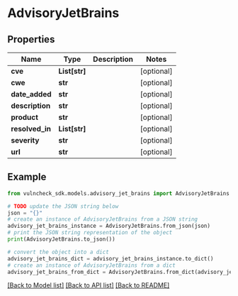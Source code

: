 # AdvisoryJetBrains


## Properties

Name | Type | Description | Notes
------------ | ------------- | ------------- | -------------
**cve** | **List[str]** |  | [optional] 
**cwe** | **str** |  | [optional] 
**date_added** | **str** |  | [optional] 
**description** | **str** |  | [optional] 
**product** | **str** |  | [optional] 
**resolved_in** | **List[str]** |  | [optional] 
**severity** | **str** |  | [optional] 
**url** | **str** |  | [optional] 

## Example

```python
from vulncheck_sdk.models.advisory_jet_brains import AdvisoryJetBrains

# TODO update the JSON string below
json = "{}"
# create an instance of AdvisoryJetBrains from a JSON string
advisory_jet_brains_instance = AdvisoryJetBrains.from_json(json)
# print the JSON string representation of the object
print(AdvisoryJetBrains.to_json())

# convert the object into a dict
advisory_jet_brains_dict = advisory_jet_brains_instance.to_dict()
# create an instance of AdvisoryJetBrains from a dict
advisory_jet_brains_from_dict = AdvisoryJetBrains.from_dict(advisory_jet_brains_dict)
```
[[Back to Model list]](../README.md#documentation-for-models) [[Back to API list]](../README.md#documentation-for-api-endpoints) [[Back to README]](../README.md)


